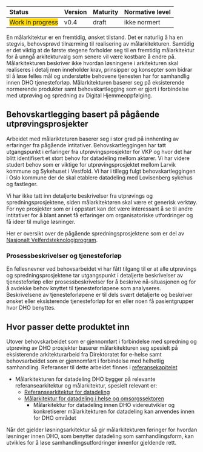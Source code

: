 | Status | Version | Maturity | Normative level |
|:-------------|:------------------|:------|:-------|
| <span style="background-color:gold">Work in progress</span> | v0.4 | draft | ikke normert |

En målarkitektur er en fremtidig, ønsket tilstand. Det er naturlig å ha en stegvis, behovsprøvd tilnærming til realisering av målarkitekturen. Samtidig er det viktig at de første stegene forholder seg til en fremtidig målarkitektur for å unngå arkitekturvalg som senere vil være kostbare å endre på. Målarkitekturen beskriver ikke hvordan løsningene i arkitekturen skal realiseres i detalj men inneholder krav, prinsipper og konsepter som bidrar til å løse felles mål og understøtte behovene tjenesten har for samhandlig innen DHO tjenesteforløp. Målarkitekturen baserer seg på eksisterende normerende produkter samt behovskartlegging som er gjort i forbindelse med utprøving og spredning av Digital Hjemmeoppfølging.

## Behovskartlegging basert på pågående utprøvingsprosjekter

Arbeidet med målarikteturen baserer seg i stor grad på innhenting av erfaringer fra pågående intitativer. Behovskartleggingen har tatt utgangspunkt i erfaringer fra utprøvingsprosjekter for VKP og hvor det har blitt identifisert et stort behov for datadeling mellom aktører. Vi har videre studert behov som er viktige for utprøvingsprosjektet mellom Larvik kommune og Sykehuset i Vestfold. Vi har i tillegg fulgt behovskartleggingen i Oslo kommune der de skal etablere datadeling med Lovisenberg sykehus og fastleger.  

Vi har ikke tatt inn detaljerte beskrivelser fra utprøvings og spredningsprosjektene, siden målarkitektøren skal være et generisk verktøy. For nye prosjekter som er i oppstart kan det være interessant å se til andre intitativer for å blant annet få erfaringer om organisatoriske utfordringer og få ideer til mulige løsninger.  

Her er oversikt over de pågående spredningsprosjektene som er del av [Nasjonalt Velferdsteknologiprogram](https://www.helsedirektoratet.no/nyheter/oppstart-av-spredning-av-digital-hjemmeoppfolging).

### Prosessbeskrivelser og tjenesteforløp

En fellesnevner ved behovsarbeidet vi har fått tilgang til er at alle utprøvings og spredningsprosjektene tar utgangspunkt i detaljerte beskrivelser av tjenesteforløp eller prosessbeskrivelser for å beskrive nå-situasjonen og for å avdekke behov knyttet til tjenesteforløpene som analyseres. Beskrivelsene av tjenesteforløpene er til dels svært detaljerte og beskriver ønsket eller eksisterende tjenesteforløp for en eller noen få pasientgrupper hvor DHO benyttes.  

## Hvor passer dette produktet inn

Utover behovskarbeidet som er gjennomført i forbindelse med spredning og utprøving av DHO prosjekter baserer målarkitekturen seg spesielt på eksisterende arkitekturarbeid fra Direktoratet for e-helse samt behovsarbeidet som er gjennomført i forbindelse med helhetlig samhandling. Referanser til dette arbeidet finnes i [referansekapitelet](Referanser.md)

* Målarkitekturen for datadeling DHO bygger på relevante referansearkitektur og målarkitektur, spesielt relevant er:
  * [Referansearkitektur for datadeling](https://www.ehelse.no/standardisering/standarder/referansearkitektur-for-datadeling)
  * [Målarkitektur for datadeling i helse og omsorgssektoren](https://www.ehelse.no/standardisering/standarder/malarkitektur-for-datadeling-i-helse-og-omsorgssektoren) 
    * Målarkitektur for datadeling innen DHO videreutvikler og konkretiserer målarkitekturen for datadeling kan anvendes innen for DHO området

Når det gjelder løsningsarkitektur så gir målarkitekturen føringer for hvordan løsninger innen DHO, som benytter datadeling som samhandlingsform, kan utvikles for å løse samhandlingsutfordringer innenfor gjeldende rett.
